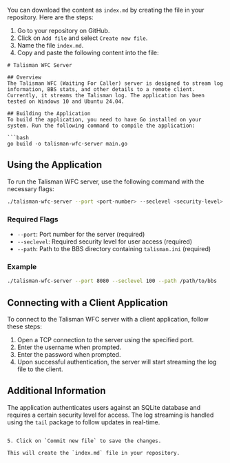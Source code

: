 You can download the content as `index.md` by creating the file in your repository. Here are the steps:

1. Go to your repository on GitHub.
2. Click on `Add file` and select `Create new file`.
3. Name the file `index.md`.
4. Copy and paste the following content into the file:

```
# Talisman WFC Server

## Overview
The Talisman WFC (Waiting For Caller) server is designed to stream log information, BBS stats, and other details to a remote client. Currently, it streams the Talisman log. The application has been tested on Windows 10 and Ubuntu 24.04.

## Building the Application
To build the application, you need to have Go installed on your system. Run the following command to compile the application:

```bash
go build -o talisman-wfc-server main.go
```

## Using the Application
To run the Talisman WFC server, use the following command with the necessary flags:

```bash
./talisman-wfc-server --port <port-number> --seclevel <security-level> --path <path-to-bbs-directory>
```

### Required Flags
- `--port`: Port number for the server (required)
- `--seclevel`: Required security level for user access (required)
- `--path`: Path to the BBS directory containing `talisman.ini` (required)

### Example
```bash
./talisman-wfc-server --port 8080 --seclevel 100 --path /path/to/bbs
```

## Connecting with a Client Application
To connect to the Talisman WFC server with a client application, follow these steps:

1. Open a TCP connection to the server using the specified port.
2. Enter the username when prompted.
3. Enter the password when prompted.
4. Upon successful authentication, the server will start streaming the log file to the client.

## Additional Information
The application authenticates users against an SQLite database and requires a certain security level for access. The log streaming is handled using the `tail` package to follow updates in real-time.
```

5. Click on `Commit new file` to save the changes.

This will create the `index.md` file in your repository.
